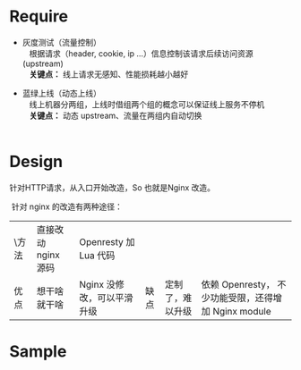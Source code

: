 # Require
* 灰度测试（流量控制）  
    根据请求（header, cookie, ip ...）信息控制该请求后续访问资源(upstream)  
    <b>关键点：</b> 线上请求无感知、性能损耗越小越好  
    
* 蓝绿上线（动态上线）  
    线上机器分两组，上线时借组两个组的概念可以保证线上服务不停机  
    <b>关键点：</b> 动态 upstream、流量在两组内自动切换  
    
# Design
  针对HTTP请求，从入口开始改造，So 也就是Nginx 改造。   
  
  针对 nginx 的改造有两种途径：   
  <table>
   <tr>
    <td>\方法</td><td>直接改动 nginx 源码</td><td>Openresty 加 Lua 代码</td>
   </tr>
   <tr>
    <td>优点</td><td>想干啥就干啥</td><td> Nginx 没修改，可以平滑升级</td>
    <td>缺点</td><td>定制了，难以升级</td><td> 依赖 Openresty， 不少功能受限，还得增加 Nginx module</td>
   </tr>
  </table>
  
# Sample
